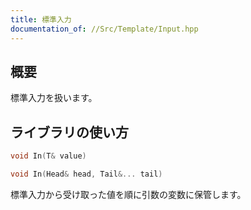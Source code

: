 ```yaml
---
title: 標準入力
documentation_of: //Src/Template/Input.hpp
---
```


## 概要

標準入力を扱います。

## ライブラリの使い方

```cpp
void In(T& value)
```

```cpp
void In(Head& head, Tail&... tail)
```

標準入力から受け取った値を順に引数の変数に保管します。
